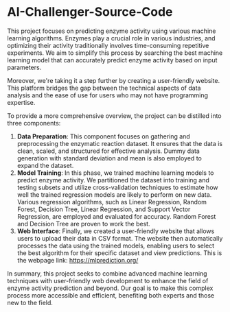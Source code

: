 # AI-Challenger-Source-Code

This project focuses on predicting enzyme activity using various machine learning algorithms. Enzymes play a crucial role in various industries, and optimizing their activity traditionally involves time-consuming repetitive experiments. We aim to simplify this process by searching the best machine learning model that can accurately predict enzyme activity based on input parameters. 

Moreover, we're taking it a step further by creating a user-friendly website. This platform bridges the gap between the technical aspects of data analysis and the ease of use for users who may not have programming expertise.

To provide a more comprehensive overview, the project can be distilled into three components:
1. **Data Preparation**: This component focuses on gathering and preprocessing the enzymatic reaction dataset. It ensures that the data is clean, scaled, and structured for effective analysis. Dummy data generation with standard deviation and mean is also employed to expand the dataset. 
2. **Model Training**: In this phase, we trained machine learning models to predict enzyme activity. We partitioned the dataset into training and testing subsets and utilize cross-validation techniques to estimate how well the trained regression models are likely to perform on new data. Various regression algorithms, such as Linear Regression, Random Forest, Decision Tree, Linear Regression, and Support Vector Regression, are employed and evaluated for accuracy. Random Forest and Decision Tree are proven to work the best. 
3. **Web Interface**: Finally, we created a user-friendly website that allows users to upload their data in CSV format. The website then automatically processes the data using the trained models, enabling users to select the best algorithm for their specific dataset and view predictions. This is the webpage link: https://mlprediction.org/
   

In summary, this project seeks to combine advanced machine learning techniques with user-friendly web development to enhance the field of enzyme activity prediction and beyond. Our goal is to make this complex process more accessible and efficient, benefiting both experts and those new to the field.
